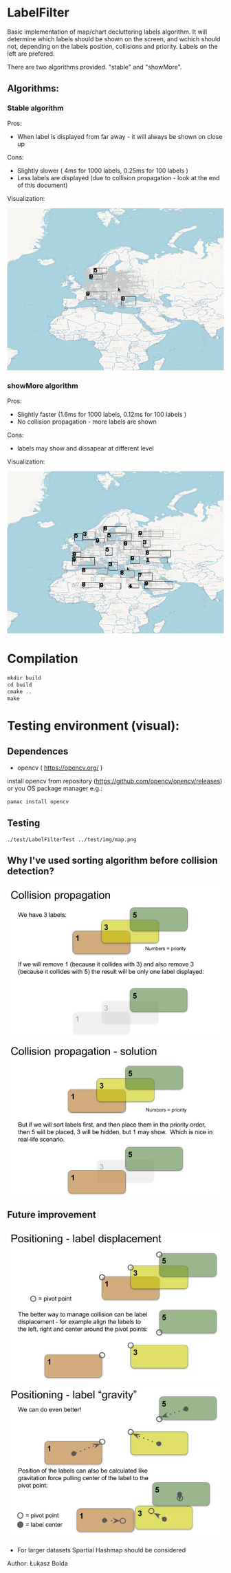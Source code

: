
# LabelFilter

Basic implementation of map/chart decluttering labels algorithm.
It will determine which labels should be shown on the screen, and wchich should not, depending on the labels position, collisions and priority. Labels on the left are prefered.

There are two algorithms provided. "stable" and "showMore".

## Algorithms:

### Stable algorithm

Pros:
 - When label is displayed from far away - it will always be shown on close up
 
Cons:
 - Slightly slower ( 4ms for 1000 labels, 0.25ms for 100 labels )
 - Less labels are displayed (due to collision propagation - look at the end of this document)


Visualization:

![Visualization of the algorithm](img/sneak_peak_visualization_stable.gif "Visualization of stable algorithm")


### showMore algorithm

Pros:
 - Slightly faster (1.6ms for 1000 labels, 0.12ms for 100 labels )
 - No collision propagation - more labels are shown

Cons:
 - labels may show and dissapear at different level



Visualization:

![Visualization of the algorithm](img/sneak_peak_visualization.gif "Visualization of showMore algorithm")


# Compilation

```
mkdir build
cd build
cmake ..
make
```

# Testing environment (visual):
## Dependences

- opencv ( https://opencv.org/ )

install opencv from repository (https://github.com/opencv/opencv/releases) or you OS package manager e.g.:
```
pamac install opencv
```

## Testing

```
./test/LabelFilterTest ../test/img/map.png
```


## Why I've used sorting algorithm before collision detection?

![Positioning labels example](img/positioning_labels1.jpg?raw=true "Example 1")
![Positioning labels example](img/positioning_labels2.jpg?raw=true "Example 2")


## Future improvement

![Positioning labels example](img/positioning_labels3.jpg?raw=true "Example 3")
![Positioning labels example](img/positioning_labels4.jpg?raw=true "Example 4")

 - For larger datasets Spartial Hashmap should be considered

Author: Łukasz Bolda